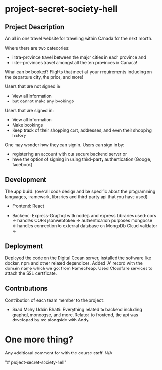 # project-secret-society-hell 

## Project Description

An all in one travel website for traveling within Canada for the next month.

Where there are two categories:
- intra-province travel between the major cities in each province and
- inter-provinces travel amongst all the ten provinces in Canada!

What can be booked? Flights that meet all your requirements including on the departure city, the price, and more!

Users that are not signed in
- View all information
- but cannot make any bookings

Users that are signed in:
- View all information
- Make bookings
- Keep track of their shopping cart, addresses, and even their shopping history

One may wonder how they can signin. Users can sign in by:
- registering an account with our secure backend server or
- have the option of signing in using third-party authentication (Google, facebook)

## Development

The app build: (overall code design and be specific about the programming languages, framework, libraries and third-party api that you have used)
- Frontend:
  React

- Backend:
  Express-Graphql with nodejs and express
  Libraries used:
     cors => handles CORS
     jsonwebtoken => authentication purposes
     mongoose => handles connection to external database on MongoDb Cloud
     validator => 

## Deployment

Deployed the code on the Digital Ocean server, installed the software like docker, npm and other related dependices. Added 'A' record with the domain name which we got from Namecheap. Used Cloudfare services to attach the SSL certificate.

## Contributions

Contribution of each team member to the project:

- Saad Mohy Uddin Bhatti: Everything related to backend including graphql, monoogse, and more. Related to frontend, the api was developed by me alongside with Andy.

# One more thing? 

Any additional comment for with the course staff: N/A 

"# project-secret-society-hell" 
